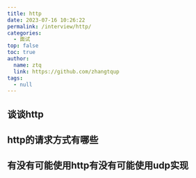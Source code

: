 ```yaml
---
title: http
date: 2023-07-16 10:26:22
permalink: /interview/http/
categories: 
  - 面试
top: false
toc: true
author: 
  name: ztq
  link: https://github.com/zhangtqup
tags: 
  - null
---
```





## 谈谈http



## http的请求方式有哪些



## 有没有可能使用http有没有可能使用udp实现




